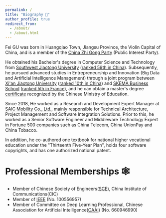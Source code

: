 ```yaml
---
permalink: /
title: "Biography 🐝"
author_profile: true
redirect_from: 
  - /about/
  - /about.html
---
```


Fei GU was born in Huangqiao Town, Jiangsu Province, the Violin Capital of China, and is a member of the [China Zhi Gong Party](https://www.zg.org.cn) (Public Interest Party).

He obtained his Bachelor's degree in Computer Science and Technology from [Southwest Jiaotong University](https://www.swjtu.edu.cn) ([ranked 59th in China](https://www.gaokao.cn/colleges/rank?fromcoop=bdkp&ranktype=4&schoolid=51)). Subsequently, he pursued advanced studies in Entrepreneurship and Innovation (Big Data and Artificial Intelligence Management) through a joint program between [Xi'an Jiaotong University](https://news.xjtu.edu.cn/info/1033/190939.htm) ([ranked 10th in China](https://www.gaokao.cn/colleges/rank?fromcoop=bdkp&ranktype=4&schoolid=330)) and [SKEMA Business School](https://www.skema.edu/en/programmes/msc-entrepreneurship-innovation) ([ranked 5th in France](https://www.skema.edu/en/rankings)), and he can obtain a master's degree [certificate](https://www.crs.jsj.edu.cn/aproval/detail/2764) recognized by the Chinese Ministry of Education.

Since 2018, He worked as a Research and Development Expert Manager at [SAIC Mobility Co., Ltd.](https://www.saicmobility.com/), mainly responsible for Technical Architecture, Project Management and Software Integration Solutions. Prior to this, he worked as a Senior Software Engineer and Middleware Technology Expert in Fortune 500 companies such as China Telecom, China UnionPay and China Tobacco.

In addition, he co-authored one textbook for national higher vocational education under the "Thirteenth Five-Year Plan", holds four software copyrights, and has one authorized national patent.

Professional Memberships 🕸️
======
*  Member of Chinese Society of Engineers([SCE](https://assess-cse.cast.org.cn/front/home)), China Institute of Communications(CIC)
*  Member of [IEEE](https://www.ieee.org/membership/join/index.html?WT.mc_id=hc_join) (No. 100556957)
*  Member of Committee on Deep Learning Professional, Chinese Association for Artificial Intelligence([CAAI](https://caai.kejie.org.cn/member/login.php)) (No. 660946990)
